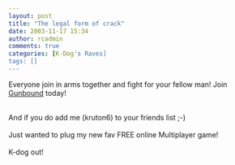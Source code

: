 ```yaml
---
layout: post
title: "The legal form of crack"
date: 2003-11-17 15:34
author: rcadmin
comments: true
categories: [K-Dog's Raves]
tags: []
---
```

Everyone join in arms together and fight for your fellow man! Join <a href="http://www.gunbound.net">Gunbound</A> today!
<br />

<br />
And if you do add me (kruton6) to your friends list ;-)
<br />

<br />
Just wanted to plug my new fav FREE online Multiplayer game!
<br />

<br />
K-dog out!
